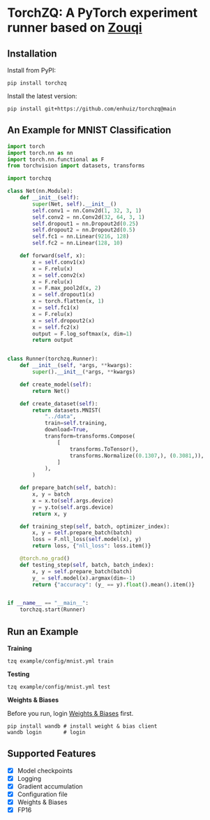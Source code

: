 # TorchZQ: A PyTorch experiment runner based on [Zouqi](https://github.com/enhuiz/zouqi)

## Installation

Install from PyPI:

```
pip install torchzq
```

Install the latest version:

```
pip install git+https://github.com/enhuiz/torchzq@main
```

## An Example for MNIST Classification

```python
import torch
import torch.nn as nn
import torch.nn.functional as F
from torchvision import datasets, transforms

import torchzq

class Net(nn.Module):
    def __init__(self):
        super(Net, self).__init__()
        self.conv1 = nn.Conv2d(1, 32, 3, 1)
        self.conv2 = nn.Conv2d(32, 64, 3, 1)
        self.dropout1 = nn.Dropout2d(0.25)
        self.dropout2 = nn.Dropout2d(0.5)
        self.fc1 = nn.Linear(9216, 128)
        self.fc2 = nn.Linear(128, 10)

    def forward(self, x):
        x = self.conv1(x)
        x = F.relu(x)
        x = self.conv2(x)
        x = F.relu(x)
        x = F.max_pool2d(x, 2)
        x = self.dropout1(x)
        x = torch.flatten(x, 1)
        x = self.fc1(x)
        x = F.relu(x)
        x = self.dropout2(x)
        x = self.fc2(x)
        output = F.log_softmax(x, dim=1)
        return output


class Runner(torchzq.Runner):
    def __init__(self, *args, **kwargs):
        super().__init__(*args, **kwargs)

    def create_model(self):
        return Net()

    def create_dataset(self):
        return datasets.MNIST(
            "../data",
            train=self.training,
            download=True,
            transform=transforms.Compose(
                [
                    transforms.ToTensor(),
                    transforms.Normalize((0.1307,), (0.3081,)),
                ]
            ),
        )

    def prepare_batch(self, batch):
        x, y = batch
        x = x.to(self.args.device)
        y = y.to(self.args.device)
        return x, y

    def training_step(self, batch, optimizer_index):
        x, y = self.prepare_batch(batch)
        loss = F.nll_loss(self.model(x), y)
        return loss, {"nll_loss": loss.item()}

    @torch.no_grad()
    def testing_step(self, batch, batch_index):
        x, y = self.prepare_batch(batch)
        y_ = self.model(x).argmax(dim=-1)
        return {"accuracy": (y_ == y).float().mean().item()}


if __name__ == "__main__":
    torchzq.start(Runner)
```

## Run an Example

**Training**

```
tzq example/config/mnist.yml train
```

**Testing**

```
tzq example/config/mnist.yml test
```

**Weights & Biases**

Before you run, login [Weights & Biases](https://docs.wandb.ai/quickstart) first.

```
pip install wandb # install weight & bias client
wandb login       # login
```

## Supported Features

- [x] Model checkpoints
- [x] Logging
- [x] Gradient accumulation
- [x] Configuration file
- [x] Weights & Biases
- [x] FP16
